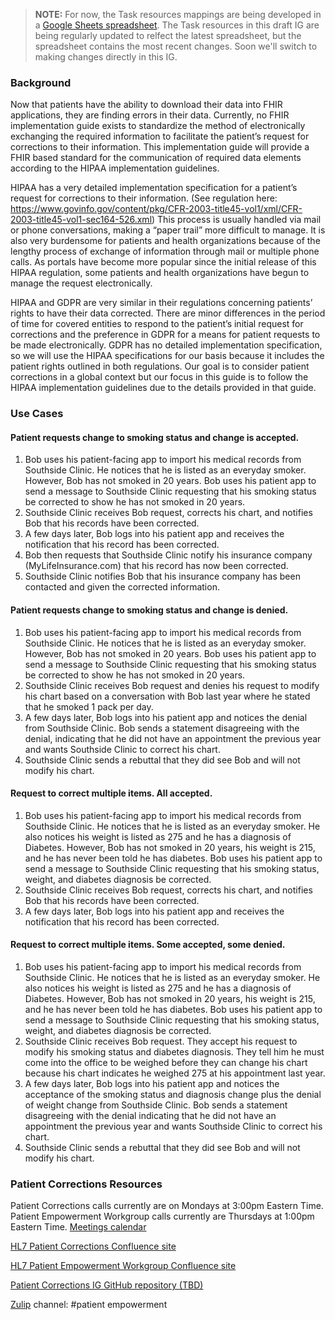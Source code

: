 > **NOTE:** For now, the Task resources mappings are being developed in a [Google Sheets spreadsheet](https://docs.google.com/spreadsheets/d/1kPMzWTA8iXRzcra6SMehgIQDb6VxpNp6B_BQpCN3VRQ/edit?usp=sharing). The Task resources in this draft IG are being regularly updated to relfect the latest spreadsheet, but the spreadsheet contains the most recent changes. Soon we'll switch to making changes directly in this IG.

### Background

Now that patients have the ability to download their data into FHIR applications, they are finding errors in their data. Currently, no FHIR implementation guide exists to standardize the method of electronically exchanging the required information to facilitate the patient’s request for corrections to their information. This implementation guide will provide a FHIR based standard for the communication of required data elements according to the HIPAA implementation guidelines. 

HIPAA has a very detailed implementation specification for a patient’s request for corrections to their information. (See regulation here: https://www.govinfo.gov/content/pkg/CFR-2003-title45-vol1/xml/CFR-2003-title45-vol1-sec164-526.xml) This process is usually handled via mail or phone conversations, making a “paper trail” more difficult to manage. It is also very burdensome for patients and health organizations because of the lengthy process of exchange of information through mail or multiple phone calls. As portals have become more popular since the initial release of this HIPAA regulation, some patients and health organizations have begun to manage the request electronically. 

HIPAA and GDPR are very similar in their regulations concerning patients’ rights to have their data corrected. There are minor differences in the period of time for covered entities to respond to the patient’s initial request for corrections and the preference in GDPR for a means for patient requests to be made electronically. GDPR has no detailed implementation specification, so we will use the HIPAA specifications for our basis because it includes the patient rights outlined in both regulations. Our goal is to consider patient corrections in a global context but our focus in this guide is to follow the HIPAA implementation guidelines due to the details provided in that guide.

### Use Cases

#### Patient requests change to smoking status and change is accepted.

1. Bob uses his patient-facing app to import his medical records from Southside Clinic. He notices that he is listed as an everyday smoker. However, Bob has not smoked in 20 years. Bob uses his patient app to send a message to Southside Clinic requesting that his smoking status be corrected to show he has not smoked in 20 years. 
2. Southside Clinic receives Bob request, corrects his chart, and notifies Bob that his records have been corrected.
3. A few days later, Bob logs into his patient app and receives the notification that his record has been corrected. 
4. Bob then requests that Southside Clinic notify his insurance company (MyLifeInsurance.com) that his record has now been corrected. 
5. Southside Clinic notifies Bob that his insurance company has been contacted and given the corrected information. 

#### Patient requests change to smoking status and change is denied.

1. Bob uses his patient-facing app to import his medical records from Southside Clinic. He notices that he is listed as an everyday smoker. However, Bob has not smoked in 20 years. Bob uses his patient app to send a message to Southside Clinic requesting that his smoking status be corrected to show he has not smoked in 20 years. 
2. Southside Clinic receives Bob request and denies his request to modify his chart based on a conversation with Bob last year where he stated that he smoked 1 pack per day. 
3. A few days later, Bob logs into his patient app and notices the denial from Southside Clinic. Bob sends a statement disagreeing with the denial, indicating that he did not have an appointment the previous year and wants Southside Clinic to correct his chart. 
4. Southside Clinic sends a rebuttal that they did see Bob and will not modify his chart. 

#### Request to correct multiple items. All accepted.

1. Bob uses his patient-facing app to import his medical records from Southside Clinic. He notices that he is listed as an everyday smoker. He also notices his weight is listed as 275 and he has a diagnosis of Diabetes. However, Bob has not smoked in 20 years, his weight is 215, and he has never been told he has diabetes. Bob uses his patient app to send a message to Southside Clinic requesting that his smoking status, weight, and diabetes diagnosis be corrected.
2. Southside Clinic receives Bob request, corrects his chart, and notifies Bob that his records have been corrected.
3. A few days later, Bob logs into his patient app and receives the notification that his record has been corrected.
 
#### Request to correct multiple items. Some accepted, some denied.

1. Bob uses his patient-facing app to import his medical records from Southside Clinic. He notices that he is listed as an everyday smoker. He also notices his weight is listed as 275 and he has a diagnosis of Diabetes. However, Bob has not smoked in 20 years, his weight is 215, and he has never been told he has diabetes. Bob uses his patient app to send a message to Southside Clinic requesting that his smoking status, weight, and diabetes diagnosis be corrected.
2. Southside Clinic receives Bob request. They accept his request to modify his smoking status and diabetes diagnosis. They tell him he must come into the office to be weighed before they can change his chart because his chart indicates he weighed 275 at his appointment last year.  
3. A few days later, Bob logs into his patient app and notices the acceptance of the smoking status and diagnosis change plus the denial of weight change from Southside Clinic. Bob sends a statement disagreeing with the denial indicating that he did not have an appointment the previous year and wants Southside Clinic to correct his chart.
4. Southside Clinic sends a rebuttal that they did see Bob and will not modify his chart.

### Patient Corrections Resources

Patient Corrections calls currently are on Mondays at 3:00pm Eastern Time. Patient Empowerment Workgroup calls currently are Thursdays at 1:00pm Eastern Time. [Meetings calendar](https://confluence.hl7.org/calendar/spacecalendar.action?spaceKey=PE)

[HL7 Patient Corrections Confluence site](https://confluence.hl7.org/display/PE/Patient+Corrections)

[HL7 Patient Empowerment Workgroup Confluence site](https://confluence.hl7.org/display/PE/Patient+Empowerment+Home)

[Patient Corrections IG GitHub repository (TBD)](https://example.com)

[Zulip](https://chat.fhir.org/#narrow/stream/179262-patient-empowerment) channel: #patient empowerment  